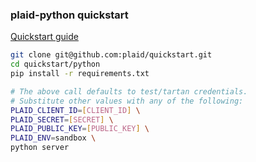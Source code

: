 ### plaid-python quickstart

[Quickstart guide](https://plaid.com/docs/quickstart)

``` bash
git clone git@github.com:plaid/quickstart.git
cd quickstart/python
pip install -r requirements.txt

# The above call defaults to test/tartan credentials.
# Substitute other values with any of the following:
PLAID_CLIENT_ID=[CLIENT_ID] \
PLAID_SECRET=[SECRET] \
PLAID_PUBLIC_KEY=[PUBLIC_KEY] \
PLAID_ENV=sandbox \
python server
```
